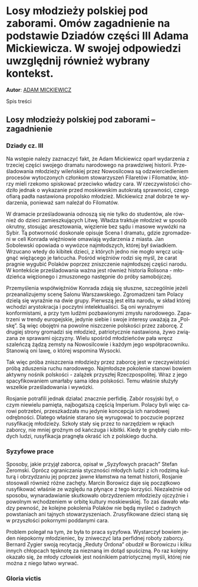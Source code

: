 # Losy młodzieży polskiej pod zaborami. Omów zagadnienie na podstawie Dziadów części III Adama Mickiewicza. W swojej odpowiedzi uwzględnij również wybrany kontekst.

**Autor**: [ADAM MICKIEWICZ](https://poezja.org/wz/Adam_Mickiewicz/)

Spis treści



## Losy młodzieży polskiej pod zaborami – zagadnienie

### Dziady cz. III

Na wstę­pie na­le­ży za­zna­czyć fakt, że Adam Mickiewicz oparł wy­da­rze­nia z trze­ciej czę­ści swo­je­go dra­ma­tu na­ro­do­we­go na prawdziwej historii. Prze­śla­do­wa­nia mło­dzie­ży wi­leń­skiej przez Nowosilcowa są od­zwier­cie­dle­niem procesów wy­to­czo­nych człon­kom sto­wa­rzy­szeń Filaretów i Filomatów, któ­rzy mie­li rze­ko­mo spi­sko­wać prze­ciw­ko wła­dzy cara. W rze­czy­wi­sto­ści cho­dzi­ło jed­nak o wy­ka­za­nie przed mo­skiew­skim au­to­kra­tą spraw­no­ści, cze­go ofia­rą pa­dła na­sta­wio­na propolsko mło­dzież. Mic­kie­wicz znał do­brze te wy­da­rze­nia, po­nie­waż sam należał do Filomatów.

W dra­ma­cie prze­śla­do­wa­nia od­no­szą się nie tyl­ko do stu­den­tów, ale rów­nież do dzie­ci za­miesz­ku­ją­cych Litwę. Wła­dza trak­tu­je mło­dzież w spo­sób okrut­ny, sto­su­jąc aresztowania, więzienie bez sądu i masowe wywózki na Sybir. Tą po­twor­ność do­sko­na­le opi­su­je Scena I dra­ma­tu, gdzie zgro­ma­dze­ni w celi Konrada więź­nio­wie oma­wia­ją wy­da­rze­nia z mia­sta. Jan Sobolewski opo­wia­da o wy­wóz­ce naj­młod­szych, któ­rej był świad­kiem. Wrzu­ca­no wte­dy do ki­bi­tek dzie­ci, z któ­rych jed­no nie mo­gło wręcz ucią­gnąć wię­żą­ce­go je łań­cu­cha. Po­śród więź­niów ro­dzi się myśl, że carat pragnie wygubić Polaków po­przez znisz­cze­nie naj­młod­szej czę­ści na­ro­du. W kon­tek­ście prze­śla­do­wa­nia waż­na jest rów­nież hi­sto­ria Rolisona - mło­dzień­ca wię­zio­ne­go i zmu­szo­ne­go na­stęp­nie do próby samobójczej.

Prze­my­śle­nia współ­więź­niów Kon­ra­da zda­ją się słusz­ne, szcze­gól­nie je­że­li prze­ana­li­zu­je­my scenę Salonu Warszawskiego. Zgro­ma­dze­ni tam Po­la­cy dzie­lą się wy­raź­nie na dwie gru­py. Pierw­szą jest elita narodu, w skład któ­rej wcho­dzi ary­sto­kra­cja i po­czyt­ni in­te­lek­tu­ali­ści. Są oni wy­raź­ny­mi konformistami, a przy tym ludź­mi po­zba­wio­ny­mi zmysłu narodowego. Za­pa­trze­ni w tren­dy eu­ro­pej­skie, je­dy­nie sie­bie i swo­je in­te­re­sy uwa­ża­ją za „Pol­skę”. Są więc obo­jęt­ni na po­wol­ne nisz­cze­nie pol­sko­ści przez za­bor­cę. Z dru­giej stro­ny gro­ma­dzi się młodzież, pa­trio­tycz­nie na­sta­wio­na, żywo zwią­za­na ze spra­wa­mi oj­czy­zny. Wie­lu spo­śród mło­dzień­ców pała wręcz szaleńczą żądzą zemsty na No­wo­sil­co­wie i każ­dym jego współ­pra­cow­ni­ku. Sta­no­wią oni lawę, o któ­rej wspo­mi­na Wysocki.

Tak więc pró­ba znisz­cze­nia mło­dzie­ży przez za­bor­cę jest w rze­czy­wi­sto­ści pró­bą zduszenia ruchu narodowego. Naj­młod­sze po­ko­le­nie sta­no­wi bo­wiem aktywny nośnik polskości - za­lą­żek przy­szłej Rzecz­po­spo­li­tej. Wraz z jego spa­cy­fi­ko­wa­niem umar­ła­by sama idea pol­sko­ści. Temu wła­śnie słu­ży­ły wszel­kie prze­śla­do­wa­nia i wy­wóz­ki.

Ro­sja­nie po­tra­fi­li jed­nak dzia­łać znacz­nie perfidię. Za­bór ro­syj­ski był, o czym nie­wie­lu pa­mię­ta, najbogatszą częścią Imperium. Po­la­cy byli więc ca­ro­wi po­trzeb­ni, prze­szka­dza­ła mu je­dy­nie koncepcja ich narodowej odrębności. Dla­te­go wła­śnie sta­ra­no się wy­ru­go­wać to po­czu­cie po­przez rusyfikację młodzieży. Szko­ły sta­ły się przez to narzędziem w rękach zaborcy, nie mniej groź­nym od kańczuga i kibitki. Kie­dy te gnę­bi­ły cia­ło mło­dych lu­dzi, rusyfikacja pra­gnę­ła okraść ich z pol­skie­go du­cha.

### Syzyfowe prace

Spo­so­by, ja­kie przy­jął za­bor­ca, opi­sał w „Syzyfowych pracach” Stefan Żeromski. Oprócz ogra­ni­cza­nia stycz­no­ści mło­dych lu­dzi z ich ro­dzi­mą kul­tu­rą i obrzy­dza­niu jej po­przez jaw­ne kłam­stwa na te­mat hi­sto­rii, Ro­sja­nie sto­so­wa­li rów­nież róż­ne zachęty. Marcin Borowicz daje się po­cząt­ko­wo rusyfikować wła­śnie ze wzglę­du na pły­ną­ce z tego korzyści. Nie­za­leż­nie od spo­so­bu, wy­na­ra­da­wia­nie skut­ko­wa­ło obrzydzeniem młodzieży ojczyźnie i po­wol­nym wcho­dze­niem w or­bi­tę kul­tu­ry mo­skiew­skiej. To zaś da­wa­ło wła­dzy pew­ność, że ko­lej­ne po­ko­le­nia Po­la­ków nie będą my­śleć o żad­nych powstaniach ani tajnych stowarzyszeniach. Zru­sy­fi­ko­wa­ne dzie­ci sta­ną się w przy­szło­ści pokornymi poddanymi cara.

Pro­blem po­le­gał na tym, że była to praca syzyfowa. Wy­star­czył bo­wiem je­den niepokorny młodzieniec, by zni­we­czyć lata per­fid­nej ro­bo­ty za­bor­cy. Bernard Zygier swo­ją re­cy­ta­cją „Reduty Ordona” obu­dził w Bo­ro­wi­czu i kil­ku in­nych chłop­cach tę­sk­no­tę za nieznaną im dotąd spuścizną. Po raz ko­lej­ny oka­za­ło się, że mło­dy czło­wiek jest nośnikiem patriotycznej myśli, któ­rej nie moż­na z nie­go ła­two wy­rwać.

### Gloria victis



